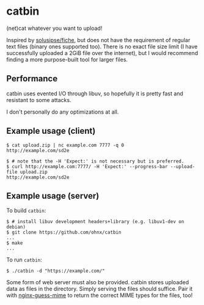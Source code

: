 # catbin

(net)cat whatever you want to upload!

Inspired by [solusipse/fiche](https://github.com/solusipse/fiche), but does not
have the requirement of regular text files (binary ones supported too).
There is no exact file size limit (I have successfully uploaded a 2GiB file over the internet),
but I would recommend finding a more purpose-built tool for larger files.

## Performance
catbin uses evented I/O through libuv, so hopefully it is pretty fast and
resistant to some attacks.

I don't personally do any optimizations at all.

## Example usage (client)

```
$ cat upload.zip | nc example.com 7777 -q 0
http://example.com/sd2e
```

```
$ # note that the -H 'Expect:' is not necessary but is preferred.
$ curl http://example.com:7777/ -H 'Expect:' --progress-bar --upload-file upload.zip 
http://example.com/sd2e
```

## Example usage (server)

To build `catbin`:
```
$ # install libuv development headers+library (e.g. libuv1-dev on debian)
$ git clone https://github.com/ohnx/catbin
...
$ make
...
```

To run `catbin`:
```
$ ./catbin -d "https://example.com/"
```

Some form of web server must also be provided. catbin stores uploaded data as files in the directory.
Simply serving the files should suffice. Pair it with [nginx-guess-mime](https://github.com/ohnx/nginx-guess-mime)
to return the correct MIME types for the files, too!
